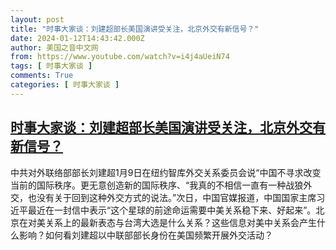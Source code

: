 ```yaml
---
layout: post
title: "时事大家谈：刘建超部长美国演讲受关注，北京外交有新信号？"
date: 2024-01-12T14:43:42.000Z
author: 美国之音中文网
from: https://www.youtube.com/watch?v=i4j4aUeiN74
tags: [ 时事大家谈 ]
comments: True
categories: [ 时事大家谈 ]
---
```

<!--1705070622000-->
[时事大家谈：刘建超部长美国演讲受关注，北京外交有新信号？](https://www.youtube.com/watch?v=i4j4aUeiN74)
------

<div>
中共对外联络部部长刘建超1月9日在纽约智库外交关系委员会说“中国不寻求改变当前的国际秩序。更无意创造新的国际秩序、“我真的不相信一直有一种战狼外交，也没有关于回到这种外交方式的说法。”次日，中国官媒报道，中国国家主席习近平最近在一封信中表示“这个星球的前途命运需要中美关系稳下来、好起来”。北京在对美关系上的最新表态与台湾大选是什么关系？这些信息对美中关系会产生什么影响？如何看刘建超以中联部部长身份在美国频繁开展外交活动？
</div>
